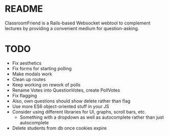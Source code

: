 # README

ClassroomFriend is a Rails-based Websocket webtool to complement lectures by providing a convenient medium for question-asking.

# TODO

* Fix aesthetics
* Fix forms for starting polling
* Make modals work
* Clean up routes
* Keep working on rework of polls
* Rename Votes into QuestionVotes, create PollVotes
* Fix flagging
* Also, own questions should show delete rather than flag
* Use more ES6 object-oriented stuff in your JS
* Consider using different libraries for UI, graphs, scroll bars, etc.
	* Something with a dropdown as well as autocomplete rather than just autocomplete
* Delete students from db once cookies expire
